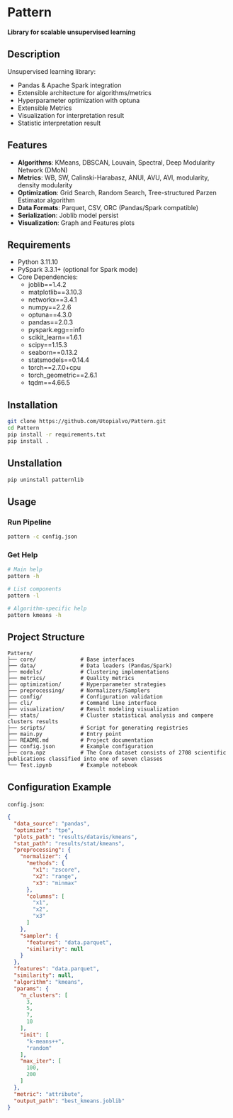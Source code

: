 # Pattern

**Library for scalable unsupervised learning**

## Description

Unsupervised learning library:
- Pandas & Apache Spark integration
- Extensible architecture for algorithms/metrics
- Hyperparameter optimization with optuna
- Extensible Metrics
- Visualization for interpretation result
- Statistic interpretation result

## Features

- **Algorithms**: KMeans, DBSCAN, Louvain, Spectral, Deep Modularity Network (DMoN)
- **Metrics**: WB, SW, Calinski-Harabasz, ANUI, AVU, AVI, modularity, density modularity
- **Optimization**: Grid Search, Random Search, Tree-structured Parzen Estimator algorithm
- **Data Formats**: Parquet, CSV, ORC (Pandas/Spark compatible)
- **Serialization**: Joblib model persist
- **Visualization**: Graph and Features plots

## Requirements

- Python 3.11.10
- PySpark 3.3.1+ (optional for Spark mode)
- Core Dependencies:
    - joblib==1.4.2
    - matplotlib==3.10.3
    - networkx==3.4.1
    - numpy==2.2.6
    - optuna==4.3.0
    - pandas==2.0.3
    - pyspark.egg==info
    - scikit_learn==1.6.1
    - scipy==1.15.3
    - seaborn==0.13.2
    - statsmodels==0.14.4
    - torch==2.7.0+cpu
    - torch_geometric==2.6.1
    - tqdm==4.66.5


## Installation

```bash
git clone https://github.com/Utopialvo/Pattern.git
cd Pattern
pip install -r requirements.txt
pip install .
```

## Unstallation

```bash
pip uninstall patternlib

```

## Usage

### Run Pipeline

```bash
pattern -c config.json
```

### Get Help

```bash
# Main help
pattern -h

# List components
pattern -l

# Algorithm-specific help
pattern kmeans -h
```

## Project Structure

```
Pattern/
├── core/              # Base interfaces
├── data/              # Data loaders (Pandas/Spark)
├── models/            # Clustering implementations
├── metrics/           # Quality metrics
├── optimization/      # Hyperparameter strategies
├── preprocessing/     # Normalizers/Samplers
├── config/            # Configuration validation
├── cli/               # Command line interface
├── visualization/     # Result modeling visualization
├── stats/             # Cluster statistical analysis and compere clusters results
├── scripts/           # Script for generating registries
├── main.py            # Entry point
├── README.md          # Project documentation
├── config.json        # Example configuration
├── cora.npz           # The Cora dataset consists of 2708 scientific publications classified into one of seven classes
└── Test.ipynb         # Example notebook
```

## Configuration Example

`config.json`:
```json
{
  "data_source": "pandas",
  "optimizer": "tpe",
  "plots_path": "results/datavis/kmeans",
  "stat_path": "results/stat/kmeans",
  "preprocessing": {
    "normalizer": {
      "methods": {
        "x1": "zscore",
        "x2": "range",
        "x3": "minmax"
      },
      "columns": [
        "x1",
        "x2",
        "x3"
      ]
    },
    "sampler": {
      "features": "data.parquet",
      "similarity": null
    }
  },
  "features": "data.parquet",
  "similarity": null,
  "algorithm": "kmeans",
  "params": {
    "n_clusters": [
      3,
      5,
      7,
      10
    ],
    "init": [
      "k-means++",
      "random"
    ],
    "max_iter": [
      100,
      200
    ]
  },
  "metric": "attribute",
  "output_path": "best_kmeans.joblib"
}
```